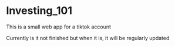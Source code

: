 # Investing_101

This is a small web app for a tiktok account


Currently is it not finished but when it is, it will be regularly updated
